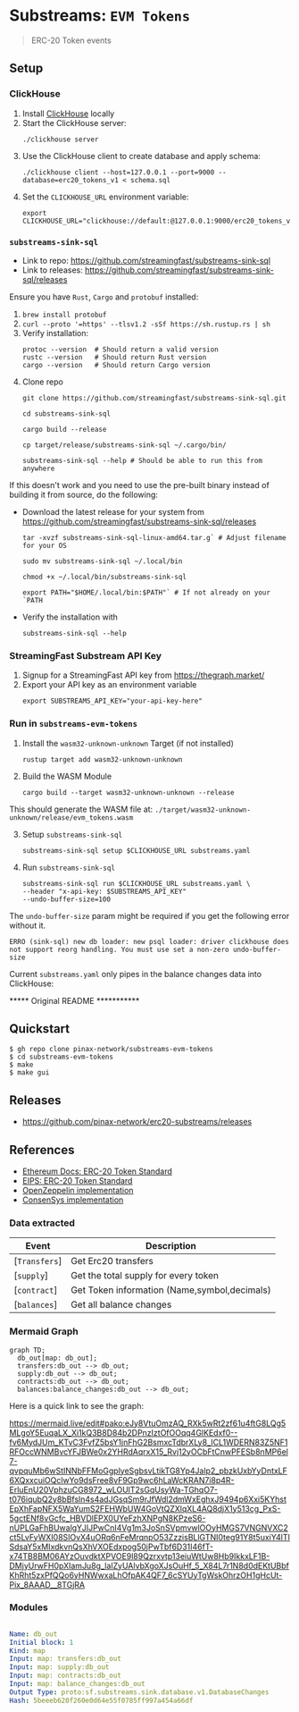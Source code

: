 # Substreams: `EVM Tokens`

> ERC-20 Token events

## Setup

### ClickHouse
1. Install [ClickHouse](https://clickhouse.com/docs/en/getting-started/quick-start) locally
2. Start the ClickHouse server: 
    ```
    ./clickhouse server
    ```
3. Use the ClickHouse client to create database and apply schema:
    ```
   ./clickhouse client --host=127.0.0.1 --port=9000 --database=erc20_tokens_v1 < schema.sql
    ```
4. Set the `CLICKHOUSE_URL` environment variable:
    ```
    export CLICKHOUSE_URL="clickhouse://default:@127.0.0.1:9000/erc20_tokens_v1"
    ```

### `substreams-sink-sql`
- Link to repo: https://github.com/streamingfast/substreams-sink-sql
- Link to releases: https://github.com/streamingfast/substreams-sink-sql/releases

Ensure you have `Rust`, `Cargo` and `protobuf` installed:
1. `brew install protobuf`
2. `curl --proto '=https' --tlsv1.2 -sSf https://sh.rustup.rs | sh`
3. Verify installation:
    ```
    protoc --version  # Should return a valid version
    rustc --version   # Should return Rust version
    cargo --version   # Should return Cargo version
    ```
4. Clone repo
    ```
    git clone https://github.com/streamingfast/substreams-sink-sql.git

    cd substreams-sink-sql

    cargo build --release

    cp target/release/substreams-sink-sql ~/.cargo/bin/

    substreams-sink-sql --help # Should be able to run this from anywhere
    ```
If this doesn't work and you need to use the pre-built binary instead of building it from source, do the following:
- Download the latest release for your system from https://github.com/streamingfast/substreams-sink-sql/releases
    ```
    tar -xvzf substreams-sink-sql-linux-amd64.tar.g` # Adjust filename for your OS

    sudo mv substreams-sink-sql ~/.local/bin

    chmod +x ~/.local/bin/substreams-sink-sql

    export PATH="$HOME/.local/bin:$PATH"` # If not already on your `PATH
    ```
- Verify the installation with 
    ```
    substreams-sink-sql --help
    ```


### StreamingFast Substream API Key
1. Signup for a StreamingFast API key from https://thegraph.market/
2. Export your API key as an environment variable
    ```
    export SUBSTREAMS_API_KEY="your-api-key-here"
    ```

### Run in `substreams-evm-tokens`

1. Install the `wasm32-unknown-unknown` Target (if not installed)
    ```
    rustup target add wasm32-unknown-unknown
    ```

2. Build the WASM Module
    ```
    cargo build --target wasm32-unknown-unknown --release
    ```

This should generate the WASM file at:
`./target/wasm32-unknown-unknown/release/evm_tokens.wasm`

3. Setup `substreams-sink-sql` 
    ```
    substreams-sink-sql setup $CLICKHOUSE_URL substreams.yaml
    ```

4. Run `substreams-sink-sql`
    ```
    substreams-sink-sql run $CLICKHOUSE_URL substreams.yaml \
    --header "x-api-key: $SUBSTREAMS_API_KEY" 
    --undo-buffer-size=100 
    ```

The `undo-buffer-size` param might be required if you get the following error without it.

  
    ERRO (sink-sql) new db loader: new psql loader: driver clickhouse does not support reorg handling. You must use set a non-zero undo-buffer-size


Current `substreams.yaml` only pipes in the balance changes data into ClickHouse:


***** Original README ***********
## Quickstart

```
$ gh repo clone pinax-network/substreams-evm-tokens
$ cd substreams-evm-tokens
$ make
$ make gui
```

## Releases

- https://github.com/pinax-network/erc20-substreams/releases

## References

- [Ethereum Docs: ERC-20 Token Standard](https://ethereum.org/en/developers/docs/standards/tokens/erc-20/)
- [EIPS: ERC-20 Token Standard ](https://eips.ethereum.org/EIPS/eip-20)
- [OpenZeppelin implementation](https://github.com/OpenZeppelin/openzeppelin-contracts/blob/9b3710465583284b8c4c5d2245749246bb2e0094/contracts/token/ERC20/ERC20.sol)
- [ConsenSys implementation](https://github.com/ConsenSys/Tokens/blob/fdf687c69d998266a95f15216b1955a4965a0a6d/contracts/eip20/EIP20.sol)

### Data extracted

| Event         | Description                                  |
| ------------- | -------------------------------------------- |
| [`Transfers`] | Get Erc20 transfers                          |
| [`supply`]    | Get the total supply for every token         |
| [`contract`]  | Get Token information (Name,symbol,decimals) |
| [`balances`]  | Get all balance changes                      |

### Mermaid Graph

```mermaid
graph TD;
  db_out[map: db_out];
  transfers:db_out --> db_out;
  supply:db_out --> db_out;
  contracts:db_out --> db_out;
  balances:balance_changes:db_out --> db_out;
```

Here is a quick link to see the graph:

https://mermaid.live/edit#pako:eJy8VtuOmzAQ_RXk5wRt2zf61u4ftG8LQg5MLgoY5EuqaLX_Xi1kQ3B8D84b2DPnzIztOfOOqq4GlKEdxf0--fv6MydJUm_KTvC3FvfZ5bsY1jnFhG2BsmxcTdbrXLy8_ICL1WDERN83Z5NF1RFOccWNMBvcYFJBWe0x2YHRdAqrxX15_Rvj12yOCbFtCnwPFESb8nMP6el7-qvpquMb6wStINNbFFMoGgplyeSgbsvLtikTG8Yp4Jalp2_pbzkUxbYyDntxLF6XQxxcuiOQclwYo9dsFree8vF9Gp9wc6hLaWcKRAN7i8p4R-ErluEnU20VphzuCG8972_wLOUlT2sGqUsyWa-TGhqO7-t076iqubQ2y8bBfsln4s4adJGsqSm9rJfWdl2dmWxEghxJ9494p6Xxi5KYhstEpXhFapNFX5WaYumS2FEHWbUW4GoVtQZXlqXL4AQ8djX1y513cg_PxS-5gctENf8vGcfc_HBVDlEPX0UYeFzhXNPgN8KPzeS6-nUPLGaFhBUwalgYJIJPwCnI4Vg1m3JoSnSVpmvwlOOyHMGS7VNGNVXC2ct5LvFyWXI08SIOvX4uORq6nFeMrqnpO53ZzzisBLlGTNI0teg91Y8t5uxiY4lTISdsaY5xMIxdkvnQsXhVXOEdxpog50jPwTbf6D31I46fT-x74TB8BM06AYzOuvdktXPVOE9l89Qzrxvtp13eiuWtUw8Hb9IkkxLF1B-DMjyUrwFH0pXIamJu8g_laIZyUAlvbXgoXJsOuHf_5_X84L7r1N8d0dEKtUBbfKhRht5zxPfQQo6yHNWwxaLhOfpAK4QF7_6cSYUyTgWskOhrzOH1gHcUt-Pix_8AAAD__8TGjRA

### Modules

```yaml

Name: db_out
Initial block: 1
Kind: map
Input: map: transfers:db_out
Input: map: supply:db_out
Input: map: contracts:db_out
Input: map: balance_changes:db_out
Output Type: proto:sf.substreams.sink.database.v1.DatabaseChanges
Hash: 5beeeb620f260e0d64e55f0785ff997a454a66df
```
